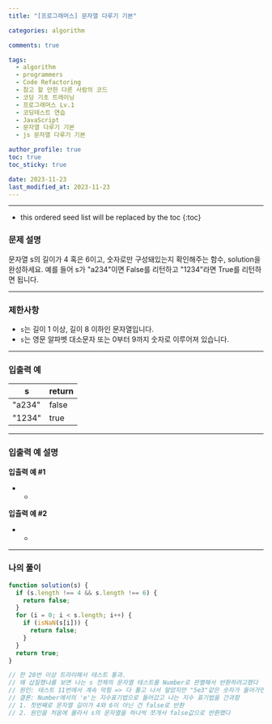 ```yaml
---
title: "[프로그래머스] 문자열 다루기 기본"

categories: algorithm

comments: true

tags:
  - algorithm
  - programmers
  - Code Refactoring
  - 참고 할 만한 다른 사람의 코드
  - 코딩 기초 트레이닝
  - 프로그래머스 Lv.1
  - 코딩테스트 연습
  - JavaScript
  - 문자열 다루기 기본
  - js 문자열 다루기 기본

author_profile: true
toc: true
toc_sticky: true

date: 2023-11-23
last_modified_at: 2023-11-23
---
```


---

<!-- prettier-ignore -->
* this ordered seed list will be replaced by the toc 
{:toc}

### 문제 설명

문자열 s의 길이가 4 혹은 6이고, 숫자로만 구성돼있는지 확인해주는 함수, solution을 완성하세요. 예를 들어 s가 "a234"이면 False를 리턴하고 "1234"라면 True를 리턴하면 됩니다.

---

### 제한사항

- `s`는 길이 1 이상, 길이 8 이하인 문자열입니다.
- `s`는 영문 알파벳 대소문자 또는 0부터 9까지 숫자로 이루어져 있습니다.

---

### 입출력 예

| s      | return |
| ------ | ------ |
| "a234" | false  |
| "1234" | true   |

---

### 입출력 예 설명

**입출력 예 #1**

- -

**입출력 예 #2**

- -

---

### 나의 풀이

```jsx
function solution(s) {
  if (s.length !== 4 && s.length !== 6) {
    return false;
  }
  for (i = 0; i < s.length; i++) {
    if (isNaN(s[i])) {
      return false;
    }
  }
  return true;
}

// 한 20번 이상 트라이해서 테스트 통과.
// 왜 삽질했냐를 보면 나는 s 전체의 문자열 테스트를 Number로 판별해서 반환하려고했다
// 원인: 테스트 11번에서 계속 막힘 => 다 풀고 나서 알았지만 "5e3"같은 숫자가 들어가면 "5x1000" 진법 변환이된다
// 결론: Number에서의 'e'는 지수표기법으로 들어갔고 나는 지수 표기법을 간과함
// 1. 첫번째로 문자열 길이가 4와 6이 아닌 건 false로 반환
// 2. 원인을 처음에 몰라서 s의 문자열을 하나씩 쪼개서 false값으로 반환했다
```
